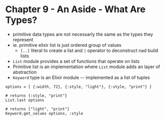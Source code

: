 # Chapter 9 - An Aside - What Are Types?

*  primitive data types are not necessarly the same as the types they represent
*  ie. primitive elixir list is just ordered group of values
    * `[..]` literal to create a list and `|` operator to deconstruct nad build lists
* `List` module provides a set of functions that operate on lists
* Primitive list is an implementation where `List` module adds an layer of abstraction
* `Keyword` type is an Elixir module -- implemented as a list of tuples

```
options = [ {:width, 72}, {:style, "light"}, {:style, "print"} ]

# returns {:style, "print"}
List.last options

# returns ["light", "print"] 
Keyword.get_values options, :style

```